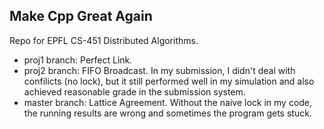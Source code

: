 ## Make Cpp Great Again

Repo for EPFL CS-451 Distributed Algorithms.

* proj1 branch: Perfect Link.
* proj2 branch: FIFO Broadcast. In my submission, I didn't deal with confilicts (no lock), but it still performed well in my simulation and also achieved reasonable grade in the submission system.
* master branch: Lattice Agreement. Without the naive lock in my code, the running results are wrong and sometimes the program gets stuck.
